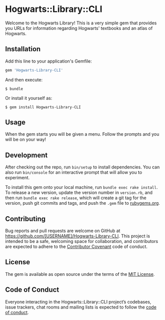 # Hogwarts::Library::CLI

Welcome to the Hogwarts Library! This is a very simple gem that provides you URLs for information regarding Hogwarts' textbooks and an atlas of Hogwarts. 

## Installation

Add this line to your application's Gemfile:

```ruby
gem 'Hogwarts-Library-CLI'
```

And then execute:

    $ bundle

Or install it yourself as:

    $ gem install Hogwarts-Library-CLI

## Usage

When the gem starts you will be given a menu. Follow the prompts and you will be on your way!

## Development

After checking out the repo, run `bin/setup` to install dependencies. You can also run `bin/console` for an interactive prompt that will allow you to experiment.

To install this gem onto your local machine, run `bundle exec rake install`. To release a new version, update the version number in `version.rb`, and then run `bundle exec rake release`, which will create a git tag for the version, push git commits and tags, and push the `.gem` file to [rubygems.org](https://rubygems.org).

## Contributing

Bug reports and pull requests are welcome on GitHub at https://github.com/[USERNAME]/Hogwarts-Library-CLI. This project is intended to be a safe, welcoming space for collaboration, and contributors are expected to adhere to the [Contributor Covenant](http://contributor-covenant.org) code of conduct.

## License

The gem is available as open source under the terms of the [MIT License](https://opensource.org/licenses/MIT).

## Code of Conduct

Everyone interacting in the Hogwarts::Library::CLI project’s codebases, issue trackers, chat rooms and mailing lists is expected to follow the [code of conduct](https://github.com/[USERNAME]/Hogwarts-Library-CLI/blob/master/CODE_OF_CONDUCT.md).
